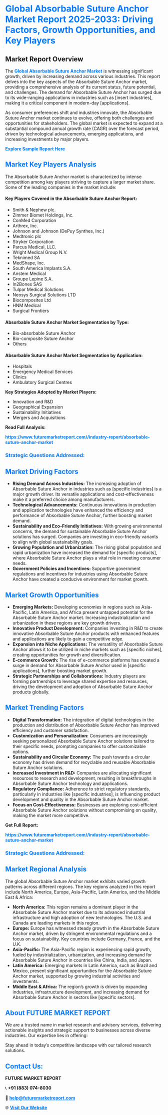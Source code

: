 <h1 style="color: #007BFF;">Global Absorbable Suture Anchor Market Report 2025-2033: Driving Factors, Growth Opportunities, and Key Players</h1>

<section id="overview">
<h2>Market Report Overview</h2>
<p>The <a href="https://www.futuremarketreport.com//industry-report/absorbable-suture-anchor-market" style="color: #007BFF; text-decoration: none;"><strong>Global Absorbable Suture Anchor Market</strong></a> is witnessing significant growth, driven by increasing demand across various industries. This report delves into the key aspects of the Absorbable Suture Anchor market, providing a comprehensive analysis of its current status, future potential, and challenges. The demand for Absorbable Suture Anchor has surged due to its wide-ranging applications in industries such as [insert industries], making it a critical component in modern-day [applications].</p>
<p>As consumer preferences shift and industries innovate, the Absorbable Suture Anchor market continues to evolve, offering both challenges and opportunities for stakeholders. The global market is expected to expand at a substantial compound annual growth rate (CAGR) over the forecast period, driven by technological advancements, emerging applications, and increasing investments by major players.</p>
</section>

<section id="overview">
<p><a href="https://www.futuremarketreport.com//request-sample/reportId=87870" style="color: #007BFF; text-decoration: none;"><strong>Explore Sample Report Here</strong></a></p>
</section>

<section id="key-players">
<h2 style="color: #007BFF;">Market Key Players Analysis</h2>
<p>The Absorbable Suture Anchor market is characterized by intense competition among key players striving to capture a larger market share. Some of the leading companies in the market include:</p>
<h4>Key Players Covered in the Absorbable Suture Anchor Report:</h4>
<ul><li>Smith &amp; Nephew plc.</li><li>Zimmer Biomet Holdings, Inc.</li><li>ConMed Corporation</li><li>Arthrex, Inc.</li><li>Johnson and Johnson (DePuy Synthes, Inc.)</li><li>Medtronic plc</li><li>Stryker Corporation</li><li>Parcus Medical, LLC.</li><li>Wright Medical Group N.V.</li><li>Teknimed SA</li><li>MedShape, Inc.</li><li>South America Implants S.A.</li><li>Anstem Medical</li><li>Groupe Lepine S.A.</li><li>In2Bones SAS</li><li>Tulpar Medical Solutions</li><li>Neosys Surgical Solutions LTD</li><li>Biocomposites Ltd</li><li>HNM Medical</li><li>Surgical Frontiers</li></ul>
<h4>Absorbable Suture Anchor Market Segmentation by Type:</h4>
<ul><li>Bio-absorbable Suture Anchor</li><li>Bio-composite Suture Anchor</li><li>Others</li></ul>

<h4>Absorbable Suture Anchor Market Segmentation by Application:</h4>
<ul><li>Hospitals</li><li>Emergency Medical Services</li><li>Clinics</li><li>Ambulatory Surgical Centres</li></ul>
<p><strong>Key Strategies Adopted by Market Players:</strong></p>
<ul>
<li>Innovation and R&D</li>
<li>Geographical Expansion</li>
<li>Sustainability Initiatives</li>
<li>Mergers and Acquisitions</li>
</ul>
</section>

<section>
<p><strong>Read Full Analysis: </strong></p><a href="https://www.futuremarketreport.com//industry-report/absorbable-suture-anchor-market" style="color: #007BFF; text-decoration: none;"><strong>https://www.futuremarketreport.com//industry-report/absorbable-suture-anchor-market</strong></a>
<h3 style="color: #007BFF;">Strategic Questions Addressed:</h3>
</section>

<section id="driving-factors">
<h2 style="color: #007BFF;">Market Driving Factors</h2>
<ul>
<li><strong>Rising Demand Across Industries:</strong> The increasing adoption of Absorbable Suture Anchor in industries such as [specific industries] is a major growth driver. Its versatile applications and cost-effectiveness make it a preferred choice among manufacturers.</li>
<li><strong>Technological Advancements:</strong> Continuous innovations in production and application technologies have enhanced the efficiency and performance of Absorbable Suture Anchor, further boosting market demand.</li>
<li><strong>Sustainability and Eco-Friendly Initiatives:</strong> With growing environmental concerns, the demand for sustainable Absorbable Suture Anchor solutions has surged. Companies are investing in eco-friendly variants to align with global sustainability goals.</li>
<li><strong>Growing Population and Urbanization:</strong> The rising global population and rapid urbanization have increased the demand for [specific products], where Absorbable Suture Anchor plays a vital role in meeting consumer needs.</li>
<li><strong>Government Policies and Incentives:</strong> Supportive government regulations and incentives for industries using Absorbable Suture Anchor have created a conducive environment for market growth.</li>
</ul>
</section>

<section id="growth-opportunities">
<h2 style="color: #007BFF;">Market Growth Opportunities</h2>
<ul>
<li><strong>Emerging Markets:</strong> Developing economies in regions such as Asia-Pacific, Latin America, and Africa present untapped potential for the Absorbable Suture Anchor market. Increasing industrialization and urbanization in these regions are key growth drivers.</li>
<li><strong>Innovative Product Development:</strong> Companies investing in R&D to create innovative Absorbable Suture Anchor products with enhanced features and applications are likely to gain a competitive edge.</li>
<li><strong>Expansion into Niche Applications:</strong> The versatility of Absorbable Suture Anchor allows it to be utilized in niche markets such as [specific niches], creating opportunities for growth and diversification.</li>
<li><strong>E-commerce Growth:</strong> The rise of e-commerce platforms has created a surge in demand for Absorbable Suture Anchor used in [specific applications], further boosting market growth.</li>
<li><strong>Strategic Partnerships and Collaborations:</strong> Industry players are forming partnerships to leverage shared expertise and resources, driving the development and adoption of Absorbable Suture Anchor products globally.</li>
</ul>
</section>

<section id="trending-factors">
<h2 style="color: #007BFF;">Market Trending Factors</h2>
<ul>
<li><strong>Digital Transformation:</strong> The integration of digital technologies in the production and distribution of Absorbable Suture Anchor has improved efficiency and customer satisfaction.</li>
<li><strong>Customization and Personalization:</strong> Consumers are increasingly seeking personalized Absorbable Suture Anchor solutions tailored to their specific needs, prompting companies to offer customizable options.</li>
<li><strong>Sustainability and Circular Economy:</strong> The push towards a circular economy has driven demand for recyclable and reusable Absorbable Suture Anchor solutions.</li>
<li><strong>Increased Investment in R&D:</strong> Companies are allocating significant resources to research and development, resulting in breakthroughs in Absorbable Suture Anchor technology and applications.</li>
<li><strong>Regulatory Compliance:</strong> Adherence to strict regulatory standards, particularly in industries like [specific industries], is influencing product development and quality in the Absorbable Suture Anchor market.</li>
<li><strong>Focus on Cost-Effectiveness:</strong> Businesses are exploring cost-efficient Absorbable Suture Anchor solutions without compromising on quality, making the market more competitive.</li>
</ul>
</section>

<section>
<p><strong>Get Full Report: </strong></p><a href="https://www.futuremarketreport.com//industry-report/absorbable-suture-anchor-market" style="color: #007BFF; text-decoration: none;"><strong>https://www.futuremarketreport.com//industry-report/absorbable-suture-anchor-market</strong></a>
<h3 style="color: #007BFF;">Strategic Questions Addressed:</h3>
</section>


<section id="regional-analysis">
<h2 style="color: #007BFF;">Market Regional Analysis</h2>
<p>The global Absorbable Suture Anchor market exhibits varied growth patterns across different regions. The key regions analyzed in this report include North America, Europe, Asia-Pacific, Latin America, and the Middle East & Africa:</p>
<ul>
<li><strong>North America:</strong> This region remains a dominant player in the Absorbable Suture Anchor market due to its advanced industrial infrastructure and high adoption of new technologies. The U.S. and Canada are leading markets in this region.</li>
<li><strong>Europe:</strong> Europe has witnessed steady growth in the Absorbable Suture Anchor market, driven by stringent environmental regulations and a focus on sustainability. Key countries include Germany, France, and the U.K.</li>
<li><strong>Asia-Pacific:</strong> The Asia-Pacific region is experiencing rapid growth, fueled by industrialization, urbanization, and increasing demand for Absorbable Suture Anchor in countries like China, India, and Japan.</li>
<li><strong>Latin America:</strong> Emerging markets in Latin America, such as Brazil and Mexico, present significant opportunities for the Absorbable Suture Anchor market, supported by growing industrial activities and investments.</li>
<li><strong>Middle East & Africa:</strong> The region’s growth is driven by expanding industries, infrastructure development, and increasing demand for Absorbable Suture Anchor in sectors like [specific sectors].</li>
</ul>
</section>

<footer>
<h2 style="color: #007BFF;">About FUTURE MARKET REPORT</h2>
<p>We are a trusted name in market research and advisory services, delivering actionable insights and strategic support to businesses across diverse industries. Our expertise lies in offering:</p>

<p>Stay ahead in today’s competitive landscape with our tailored research solutions.</p>

<h2 style="color: #007BFF;">Contact Us:</h2>
<p><strong>FUTURE MARKET REPORT</strong></p>
<p>📞 <strong>+91 (883) 074-8030</strong></p>
<p>📧 <strong><a href="mailto:help@futuremarketreport.com" style="color: #007BFF;">help@futuremarketreport.com</a></strong></p>
<p>🌐 <strong><a href="https://www.futuremarketreport.com/" style="color: #007BFF;">Visit Our Website</a></strong></p>
</footer>